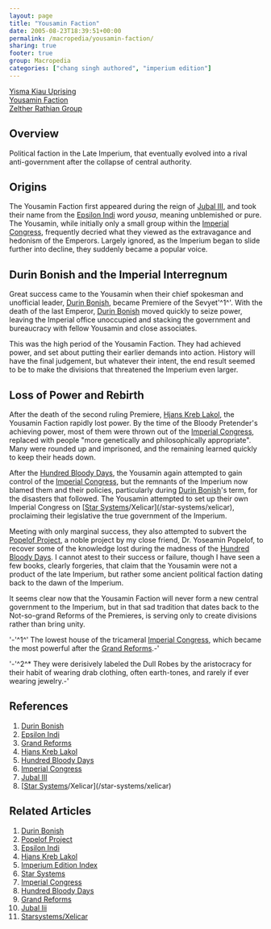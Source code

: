 ```yaml
---
layout: page
title: "Yousamin Faction"
date: 2005-08-23T18:39:51+00:00
permalink: /macropedia/yousamin-faction/
sharing: true
footer: true
group: Macropedia
categories: ["chang singh authored", "imperium edition"]
---
```


<div class='row'>
	<div class='col-md-4'><a href='/macropedia/yisma-kiau-uprising'>Yisma Kiau Uprising</a></div>
	<div class='col-md-4'><a href='/macropedia/yousamin-faction'>Yousamin Faction</a></div>
	<div class='col-md-4'><a href='/macropedia/zelther-rathian-group'>Zelther Rathian Group</a></div>
</div>




## Overview
Political faction in the Late Imperium, that eventually evolved into a rival anti-government after the collapse of central authority.

## Origins
The Yousamin Faction first appeared during the reign of [Jubal III](/macropedia/jubal-three), and took their name from the [Epsilon Indi](/star-systems/epsilon-indi) word *yousa*, meaning unblemished or pure.  The Yousamin, while initially only a small group within the [Imperial Congress](/macropedia/imperial-congress), frequently decried what they viewed as the extravagance and hedonism of the Emperors.  Largely ignored, as the Imperium began to slide further into decline, they suddenly became a popular voice.

## Durin Bonish and the Imperial Interregnum
Great success came to the Yousamin when their chief spokesman and unofficial leader, [Durin Bonish](/macropedia/durin-bonish), became Premiere of the Sevyet'^1^'.  With the death of the last Emperor, [Durin Bonish](/macropedia/durin-bonish) moved quickly to seize power, leaving the Imperial office unoccupied and stacking the government and bureaucracy with fellow Yousamin and close associates.

This was the high period of the Yousamin Faction.  They had achieved power, and set about putting their earlier demands into action.  History will have the final judgement, but whatever their intent, the end result seemed to be to make the divisions that threatened the Imperium even larger.

## Loss of Power and Rebirth
After the death of the second ruling Premiere, [Hjans Kreb Lakol](/macropedia/hjans-kreb-lakol), the Yousamin Faction rapidly lost power.  By the time of the Bloody Pretender's achieving power, most of them were thrown out of the [Imperial Congress](/macropedia/imperial-congress), replaced with people "more genetically and philosophically appropriate".  Many were rounded up and imprisoned, and the remaining learned quickly to keep their heads down.

After the [Hundred Bloody Days](/macropedia/hundred-bloody-days), the Yousamin again attempted to gain control of the [Imperial Congress](/macropedia/imperial-congress), but the remnants of the Imperium now blamed them and their policies, particularly during [Durin Bonish](/macropedia/durin-bonish)'s term, for the disasters that followed.  The Yousamin attempted to set up their own Imperial Congress on [[Star Systems](/macropedia/star-systems)/Xelicar](/star-systems/xelicar), proclaiming their legislative the true government of the Imperium.

Meeting with only marginal success, they also attempted to subvert the [Popelof Project](/macropedia/popelof-project), a noble project by my close friend, Dr. Yoseamin Popelof, to recover some of the knowledge lost during the madness of the [Hundred Bloody Days](/macropedia/hundred-bloody-days).  I cannot atest to their success or failure, though I have seen a few books, clearly forgeries, that claim that the Yousamin were not a product of the late Imperium, but rather some ancient political faction dating back to the dawn of the Imperium.

It seems clear now that the Yousamin Faction will never form a new central government to the Imperium, but in that sad tradition that dates back to the Not-so-grand Reforms of the Premieres, is serving only to create divisions rather than bring unity.

'-'^1^' The lowest house of the tricameral [Imperial Congress](/macropedia/imperial-congress), which became the most powerful after the [Grand Reforms](/macropedia/grand-reforms).-'

'-'^2^* They were derisively labeled the Dull Robes by the aristocracy for their habit of wearing drab clothing, often earth-tones, and rarely if ever wearing jewelry.-'

## References
1. [Durin Bonish](/macropedia/durin-bonish)
1. [Epsilon Indi](/star-systems/epsilon-indi)
1. [Grand Reforms](/macropedia/grand-reforms)
1. [Hjans Kreb Lakol](/macropedia/hjans-kreb-lakol)
1. [Hundred Bloody Days](/macropedia/hundred-bloody-days)
1. [Imperial Congress](/macropedia/imperial-congress)
1. [Jubal III](/macropedia/jubal-three)
1. [[Star Systems](/macropedia/star-systems)/Xelicar](/star-systems/xelicar)

## Related Articles

1. [Durin Bonish](/macropedia/durin-bonish)
2. [Popelof Project](/macropedia/popelof-project)
3. [Epsilon Indi](/star-systems/epsilon-indi)
4. [Hjans Kreb Lakol](/macropedia/hjans-kreb-lakol)
5. [Imperium Edition Index](/macropedia/imperium-edition-index)
6. [Star Systems](/macropedia/star-systems)
7. [Imperial Congress](/macropedia/imperial-congress)
8. [Hundred Bloody Days](/macropedia/hundred-bloody-days)
9. [Grand Reforms](/macropedia/grand-reforms)
10. [Jubal Iii](/macropedia/jubal-three)
11. [Starsystems/Xelicar](/star-systems/xelicar)



 
